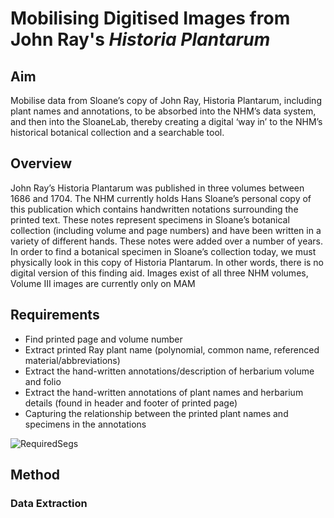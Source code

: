 # Mobilising Digitised Images from John Ray's *Historia Plantarum* 

## Aim ##

Mobilise data from Sloane’s copy of John Ray, Historia Plantarum, including plant names and annotations, to be absorbed into the NHM’s data system,
and then into the SloaneLab, thereby creating a digital ‘way in’ to the NHM’s historical botanical collection and a searchable tool.

## Overview ##
John Ray’s Historia Plantarum was published in three volumes between 1686 and 1704. The NHM currently holds Hans Sloane’s personal copy of this publication
which contains handwritten notations surrounding the printed text. These notes represent specimens in Sloane’s botanical collection 
(including volume and page numbers) and have been written in a variety of different hands. These notes were added over a number of years. 
In order to find a botanical specimen in Sloane’s collection today, we must physically look in this copy of Historia Plantarum. 
In other words, there is no digital version of this finding aid. Images exist of all three NHM volumes, Volume III images are currently only on MAM

## Requirements ##

*	Find printed page and volume number
*	Extract printed Ray plant name (polynomial, common name, referenced material/abbreviations)
*	Extract the hand-written annotations/description of herbarium volume and folio
*	Extract the hand-written annotations of plant names and herbarium details (found in header and footer of printed page)
*	Capturing the relationship between the printed plant names and specimens in the annotations

![RequiredSegs](https://user-images.githubusercontent.com/30471029/198874100-85a2c604-8a94-4afc-8dfc-882a16aeefb9.png)


## Method ##





### Data Extraction ###
